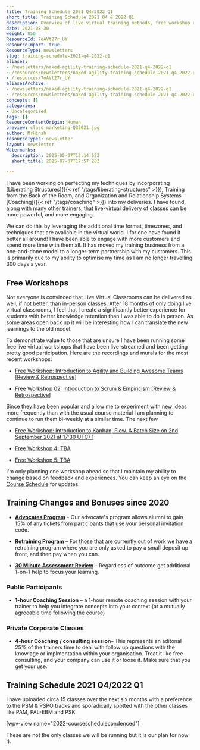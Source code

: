 ```yaml
---
title: Training Schedule 2021 Q4/2022 Q1
short_title: Training Schedule 2021 Q4 & 2022 Q1
description: Overview of live virtual training methods, free workshop recordings, schedule updates, and new coaching and retraining programmes for Q4 2021 and Q1 2022.
date: 2021-08-30
weight: 850
ResourceId: 7oAVt27r_UY
ResourceImport: true
ResourceType: newsletters
slug: training-schedule-2021-q4-2022-q1
aliases:
- /newsletters/naked-agility-training-schedule-2021-q4-2022-q1
- /resources/newsletters/naked-agility-training-schedule-2021-q4-2022-q1
- /resources/7oAVt27r_UY
aliasesArchive:
- /newsletters/naked-agility-training-schedule-2021-q4-2022-q1
- /resources/newsletters/naked-agility-training-schedule-2021-q4-2022-q1
concepts: []
categories:
- Uncategorized
tags: []
ResourceContentOrigin: Human
preview: class-marketing-Q32021.jpg
author: MrHinsh
resourceTypes: newsletter
layout: newsletter
Watermarks:
  description: 2025-05-07T13:14:52Z
  short_title: 2025-07-07T17:57:28Z

---
```

I have been working on perfecting my techniques by incorporating [Liberating Structures]({{< ref "/tags/liberating-structures" >}}), Training from the Back of the Room, and Organization and Relationship Systems [Coaching]({{< ref "/tags/coaching" >}}) into my deliveries. I have found, along with many other trainers, that live-virtual delivery of classes can be more powerful, and more engaging.

We can do this by leveraging the additional time format, timezones, and techniques that are available in the virtual world. I for one have found it better all around! I have been able to engage with more customers and spend more time with them all. It has moved my training business from a one-and-done model to a longer-term partnership with my customers. This is primarily due to my ability to optimise my time as I am no longer travelling 300 days a year.

## Free Workshops

Not everyone is convinced that Live Virtual Classrooms can be delivered as well, if not better, than in-person classes. After 18 months of only doing live virtual classrooms, I feel that I create a significantly better experience for students with better knowledge retention than I was able to do in person. As some areas open back up it will be interesting how I can translate the new learnings to the old model.

To demonstrate value to those that are unsure I have been running some free live virtual workshops that have been live-streamed and been getting pretty good participation. Here are the recordings and murals for the most recent workshops:

- [Free Workshop: Introduction to Agility and Building Awesome Teams \[Review & Retrospective\]](https://nkdagility.com/blog/free-workshop-introduction-to-agility-and-building-awesome-teams-review-retrospective/)

- [Free Workshop 02: Introduction to Scrum & Empiricism \[Review & Retrospective\]](https://nkdagility.com/blog/free-workshop-02-introduction-to-scrum-empiricism-review-retrospective/)

Since they have been popular and allow me to experiment with new ideas more frequently than with the usual course material I am planning to continue to run them bi-weekly at a similar time. The next few

- [Free Workshop: Introduction to Kanban, Flow. & Batch Size on 2nd September 2021 at 17:30 UTC+1](https://nkdagility.com/training/scheduled/free-workshop-introduction-to-kanban-flow-batch-size-on-2nd-september-2021-at-1730-utc1/)

- [Free Workshop 4: TBA](https://nkdagility.com/training/scheduled/free-workshop-4-tba/)

- [Free Workshop 5: TBA](https://nkdagility.com/training/scheduled/free-workshop-5-tba/)

I'm only planning one workshop ahead so that I maintain my ability to change based on feedback and experiences. You can keep an eye on the [Course Schedule](https://nkdagility.com/training/course-schedule/) for updates.

## Training Changes and Bonuses since 2020

- [**Advocates Program**](https://nkdagility.com/community/become-an-advocate/) - Our advocate's program allows alumni to gain 15% of any tickets from participants that use your personal invitation code.

- [**Retraining Program**](https://nkdagility.com/community/retraining-program/) – For those that are currently out of work we have a retraining program where you are only asked to pay a small deposit up front, and then pay when you can.

- **[30 Minute Assessment Review](https://nkdagility.com/book-online)** – Regardless of outcome get additional 1-on-1 help to focus your learning.

### Public Participants

- **1-hour Coaching Session** – a 1-hour remote coaching session with your trainer to help you integrate concepts into your context (at a mutually agreeable time following the course)

### Private Corporate Classes

- **4-hour Coaching / consulting session**– This represents an aditonal 25% of the trainers time to deal with follow up questions with the knowlage or implmentation within your organisation. Treat it like free consulting, and your company can use it or loose it. Make sure that you get your use.

## Training Schedule 2021 Q4/2022 Q1

I have uploaded circa 15 classes over the next six months with a preference to the PSM & PSPO tracks and sporadically spotted with the other classes like PAM, PAL-EBM and PSK.

\[wpv-view name="2022-courseschedulecondenced"\]

These are not the only classes we will be running but it is our plan for now :).
